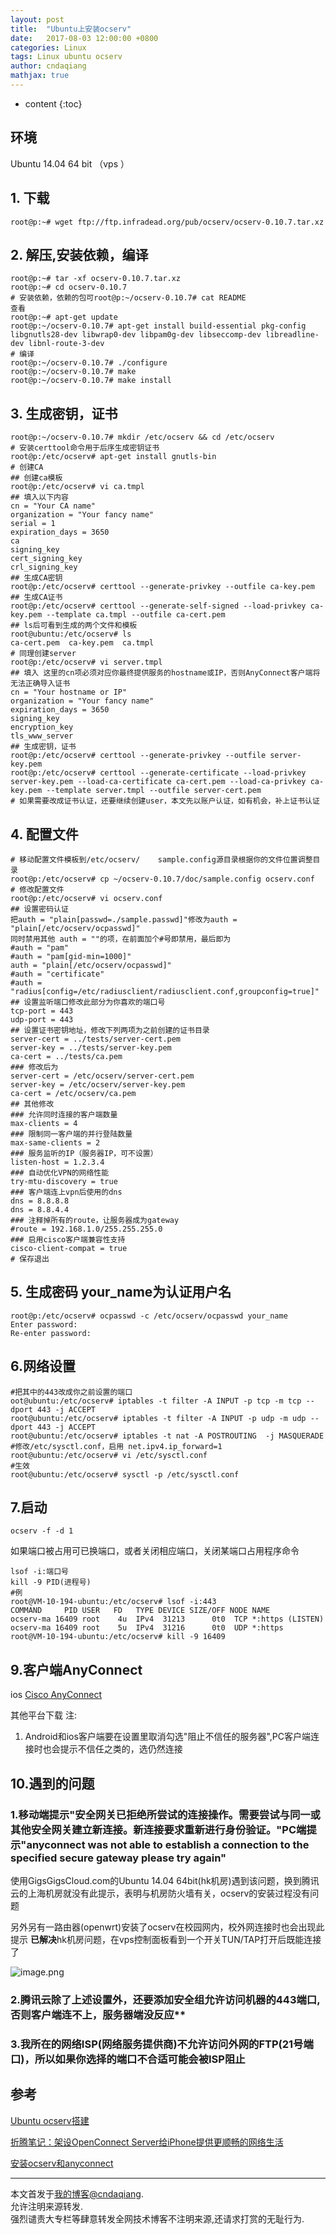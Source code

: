 ```yaml
---
layout: post
title:  "Ubuntu上安装ocserv"
date:   2017-08-03 12:00:00 +0800
categories: Linux
tags: Linux ubuntu ocserv
author: cndaqiang
mathjax: true
---
```

* content
{:toc}





## 环境
Ubuntu 14.04 64 bit （vps ）

## 1. 下载
```
root@p:~# wget ftp://ftp.infradead.org/pub/ocserv/ocserv-0.10.7.tar.xz
```
## 2. 解压,安装依赖，编译
```
root@p:~# tar -xf ocserv-0.10.7.tar.xz 
root@p:~# cd ocserv-0.10.7
# 安装依赖，依赖的包可root@p:~/ocserv-0.10.7# cat README 
查看
root@p:~# apt-get update
root@p:~/ocserv-0.10.7# apt-get install build-essential pkg-config libgnutls28-dev libwrap0-dev libpam0g-dev libseccomp-dev libreadline-dev libnl-route-3-dev
# 编译
root@p:~/ocserv-0.10.7# ./configure 
root@p:~/ocserv-0.10.7# make
root@p:~/ocserv-0.10.7# make install
```
## 3. 生成密钥，证书
```
root@p:~/ocserv-0.10.7# mkdir /etc/ocserv && cd /etc/ocserv
# 安装certtool命令用于后序生成密钥证书
root@p:/etc/ocserv# apt-get install gnutls-bin
# 创建CA
## 创建ca模板
root@p:/etc/ocserv# vi ca.tmpl
## 填入以下内容
cn = "Your CA name" 
organization = "Your fancy name" 
serial = 1 
expiration_days = 3650
ca 
signing_key 
cert_signing_key 
crl_signing_key 
## 生成CA密钥
root@p:/etc/ocserv# certtool --generate-privkey --outfile ca-key.pem
## 生成CA证书
root@p:/etc/ocserv# certtool --generate-self-signed --load-privkey ca-key.pem --template ca.tmpl --outfile ca-cert.pem
## ls后可看到生成的两个文件和模板
root@ubuntu:/etc/ocserv# ls
ca-cert.pem  ca-key.pem  ca.tmpl
# 同理创建server
root@p:/etc/ocserv# vi server.tmpl
## 填入 这里的cn项必须对应你最终提供服务的hostname或IP，否则AnyConnect客户端将无法正确导入证书
cn = "Your hostname or IP" 
organization = "Your fancy name" 
expiration_days = 3650
signing_key 
encryption_key
tls_www_server
## 生成密钥，证书
root@p:/etc/ocserv# certtool --generate-privkey --outfile server-key.pem
root@p:/etc/ocserv# certtool --generate-certificate --load-privkey server-key.pem --load-ca-certificate ca-cert.pem --load-ca-privkey ca-key.pem --template server.tmpl --outfile server-cert.pem
# 如果需要改成证书认证，还要继续创建user，本文先以账户认证，如有机会，补上证书认证
```
## 4. 配置文件
```
# 移动配置文件模板到/etc/ocserv/    sample.config源目录根据你的文件位置调整目录
root@p:/etc/ocserv# cp ~/ocserv-0.10.7/doc/sample.config ocserv.conf
# 修改配置文件
root@p:/etc/ocserv# vi ocserv.conf
## 设置密码认证
把auth = "plain[passwd=./sample.passwd]"修改为auth = "plain[/etc/ocserv/ocpasswd]"
同时禁用其他 auth = ""的项，在前面加个#号即禁用，最后即为
#auth = "pam"
#auth = "pam[gid-min=1000]"
auth = "plain[/etc/ocserv/ocpasswd]"
#auth = "certificate"
#auth = "radius[config=/etc/radiusclient/radiusclient.conf,groupconfig=true]"
## 设置监听端口修改此部分为你喜欢的端口号
tcp-port = 443
udp-port = 443
## 设置证书密钥地址，修改下列两项为之前创建的证书目录
server-cert = ../tests/server-cert.pem
server-key = ../tests/server-key.pem
ca-cert = ../tests/ca.pem
### 修改后为
server-cert = /etc/ocserv/server-cert.pem
server-key = /etc/ocserv/server-key.pem
ca-cert = /etc/ocserv/ca.pem
## 其他修改
### 允许同时连接的客户端数量
max-clients = 4
### 限制同一客户端的并行登陆数量
max-same-clients = 2
### 服务监听的IP（服务器IP，可不设置）
listen-host = 1.2.3.4
### 自动优化VPN的网络性能
try-mtu-discovery = true
### 客户端连上vpn后使用的dns
dns = 8.8.8.8
dns = 8.8.4.4
### 注释掉所有的route，让服务器成为gateway
#route = 192.168.1.0/255.255.255.0
### 启用cisco客户端兼容性支持
cisco-client-compat = true
# 保存退出
```
## 5. 生成密码 your_name为认证用户名
```
root@p:/etc/ocserv# ocpasswd -c /etc/ocserv/ocpasswd your_name
Enter password: 
Re-enter password: 
```
## 6.网络设置
```
#把其中的443改成你之前设置的端口
oot@ubuntu:/etc/ocserv# iptables -t filter -A INPUT -p tcp -m tcp --dport 443 -j ACCEPT
root@ubuntu:/etc/ocserv# iptables -t filter -A INPUT -p udp -m udp --dport 443 -j ACCEPT
root@ubuntu:/etc/ocserv# iptables -t nat -A POSTROUTING  -j MASQUERADE
#修改/etc/sysctl.conf，启用 net.ipv4.ip_forward=1
root@ubuntu:/etc/ocserv# vi /etc/sysctl.conf
#生效
root@ubuntu:/etc/ocserv# sysctl -p /etc/sysctl.conf
```
## 7.启动
```
ocserv -f -d 1
```
如果端口被占用可已换端口，或者关闭相应端口，关闭某端口占用程序命令
```
lsof -i:端口号
kill -9 PID(进程号)
#例
root@VM-10-194-ubuntu:/etc/ocserv# lsof -i:443
COMMAND     PID USER   FD   TYPE DEVICE SIZE/OFF NODE NAME
ocserv-ma 16409 root    4u  IPv4  31213      0t0  TCP *:https (LISTEN)
ocserv-ma 16409 root    5u  IPv4  31216      0t0  UDP *:https 
root@VM-10-194-ubuntu:/etc/ocserv# kill -9 16409
```
## 9.客户端AnyConnect
ios [Cisco AnyConnect](https://itunes.apple.com/us/app/cisco-anyconnect/id1135064690?mt=8)

其他平台下载
注:
1. Android和ios客户端要在设置里取消勾选"阻止不信任的服务器",PC客户端连接时也会提示不信任之类的，选仍然连接

## 10.遇到的问题
### 1.移动端提示"安全网关已拒绝所尝试的连接操作。需要尝试与同一或其他安全网关建立新连接。新连接要求重新进行身份验证。"PC端提示"anyconnect was not able to establish a connection to the specified secure gateway please try again"

使用GigsGigsCloud.com的Ubuntu 14.04 64bit(hk机房)遇到该问题，换到腾讯云的上海机房就没有此提示，表明与机房防火墙有关，ocserv的安装过程没有问题

另外另有一路由器(openwrt)安装了ocserv在校园网内，校外网连接时也会出现此提示
**已解决**hk机房问题，在vps控制面板看到一个开关TUN/TAP打开后既能连接了

![image.png](http://upload-images.jianshu.io/upload_images/4575564-cfe26d8a1ba8369c.png?imageMogr2/auto-orient/strip%7CimageView2/2/w/1240)

### 2.腾讯云除了上述设置外，还要添加安全组允许访问机器的443端口,否则客户端连不上，服务器端没反应**

### 3.我所在的网络ISP(网络服务提供商)不允许访问外网的FTP(21号端口)，所以如果你选择的端口不合适可能会被ISP阻止
## 参考
[Ubuntu ocserv搭建](https://fewspider.github.io/2015/08/16/ubuntu-ocserv-deploy.html)

[折腾笔记：架设OpenConnect Server给iPhone提供更顺畅的网络生活](https://bitinn.net/11084/)

[安装ocserv和anyconnect](http://www.sbbok.com/discussion/2/%E5%AE%89%E8%A3%85ocserv%E5%92%8Canyconnect)



------
本文首发于[我的博客@cndaqiang](https://cndaqiang.github.io/).<br>
允许注明来源转发.<br>
强烈谴责大专栏等肆意转发全网技术博客不注明来源,还请求打赏的无耻行为.
